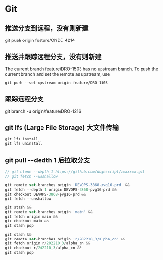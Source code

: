 # Git

## 推送分支到远程，没有则新建

git push origin feature/CNDE-4214

## 推送并跟踪远程分支，没有则新建

The current branch feature/DRO-1503 has no upstream branch.
To push the current branch and set the remote as upstream, use

    git push --set-upstream origin feature/DRO-1503

## 跟踪远程分支

git branch -u origin/feature/DRO-1216

## git lfs (Large File Storage) 大文件传输

```js
git lfs install
git lfs uninstall
```

## git pull --dedth 1 后拉取分支

```js
// git clone --depth 1 https://github.com/dogescript/xxxxxxx.git
// git fetch --unshallow

git remote set-branches origin 'DEVOPS-3868-pvg16-prd' && 
git fetch --depth 1 origin DEVOPS-3868-pvg16-prd && 
git checkout DEVOPS-3868-pvg16-prd && 
git fetch --unshallow

git stash &&
git remote set-branches origin 'main' && 
git fetch origin main && 
git checkout main &&
git stash pop

git stash &&
git remote set-branches origin 'r/202210_3/alpha_cn' && 
git fetch origin r/202210_3/alpha_cn && 
git checkout r/202210_3/alpha_cn &&
git stash pop
```
